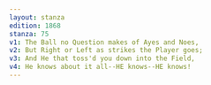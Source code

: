 ```yaml
---
layout: stanza
edition: 1868
stanza: 75
v1: The Ball no Question makes of Ayes and Noes,
v2: But Right or Left as strikes the Player goes;
v3: And He that toss'd you down into the Field,
v4: He knows about it all--HE knows--HE knows!
---
```

